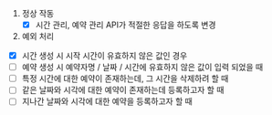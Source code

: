 1. 정상 작동
    - [x] 시간 관리, 예약 관리 API가 적절한 응답을 하도록 변경

2. 예외 처리

- [x] 시간 생성 시 시작 시간이 유효하지 않은 값인 경우
- [ ] 예약 생성 시 예약자명 / 날짜 / 시간에 유효하지 않은 값이 입력 되었을 때
- [ ] 특정 시간에 대한 예약이 존재하는데, 그 시간을 삭제하려 할 때
- [ ] 같은 날짜와 시각에 대한 예약이 존재하는데 등록하고자 할 때
- [ ] 지나간 날짜와 시각에 대한 예약을 등록하고자 할 때
